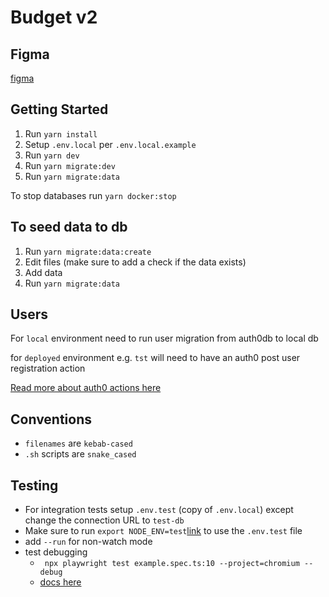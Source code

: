 # Budget v2

## Figma

[figma](https://www.figma.com/file/fCUCaKRes5cNjmAAd7dq7b/budget-v2?type=design&node-id=1%3A90&mode=design&t=rUTmK3ALBNcNVQaM-1)

## Getting Started

1. Run `yarn install`
2. Setup `.env.local` per `.env.local.example`
3. Run `yarn dev`
4. Run `yarn migrate:dev`
5. Run `yarn migrate:data`

To stop databases run `yarn docker:stop`

## To seed data to db

1. Run `yarn migrate:data:create`
2. Edit files (make sure to add a check if the data exists)
3. Add data
4. Run `yarn migrate:data`

## Users

For `local` environment need to run user migration from auth0db to local db

for `deployed` environment e.g. `tst` will need to have an auth0 post user registration action

[Read more about auth0 actions here](https://auth0.com/docs/customize/actions)

## Conventions

- `filenames` are `kebab-cased`
- `.sh` scripts are `snake_cased`

## Testing

- For integration tests setup `.env.test` (copy of `.env.local`) except change the connection URL to `test-db`
- Make sure to run `export NODE_ENV=test`[link](https://nextjs.org/docs/pages/building-your-application/configuring/environment-variables#environment-variable-load-order) to use the `.env.test` file
- add `--run` for non-watch mode
- test debugging
  - ` npx playwright test example.spec.ts:10 --project=chromium --debug`
  - [docs here](https://playwright.dev/docs/debug)
